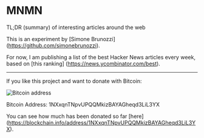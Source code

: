 # MNMN
TL;DR (summary) of interesting articles around the web

This is an experiment by [Simone Brunozzi] (https://github.com/simonebrunozzi).

For now, I am publishing a list of the best Hacker News articles every week, based on [this ranking] (https://news.ycombinator.com/best).

---

If you like this project and want to donate with Bitcoin:

![Bitcoin address](https://github.com/simonebrunozzi/MNMN/blob/master/1NXxqnTNpvUPQQMkizBAYAGheqd3LiL3YX.png)

Bitcoin Address: 1NXxqnTNpvUPQQMkizBAYAGheqd3LiL3YX

You can see how much has been donated so far [here] (https://blockchain.info/address/1NXxqnTNpvUPQQMkizBAYAGheqd3LiL3YX).

